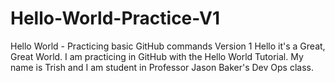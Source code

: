 # Hello-World-Practice-V1
Hello World - Practicing basic GitHub commands Version 1
Hello it's a Great, Great World.
I am practicing in GitHub with the Hello World Tutorial.
My name is Trish and I am student in Professor Jason Baker's Dev Ops class.
